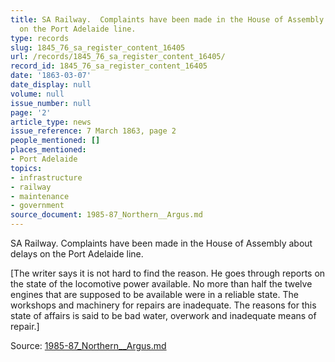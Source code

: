 ```yaml
---
title: SA Railway.  Complaints have been made in the House of Assembly about delays
  on the Port Adelaide line.
type: records
slug: 1845_76_sa_register_content_16405
url: /records/1845_76_sa_register_content_16405/
record_id: 1845_76_sa_register_content_16405
date: '1863-03-07'
date_display: null
volume: null
issue_number: null
page: '2'
article_type: news
issue_reference: 7 March 1863, page 2
people_mentioned: []
places_mentioned:
- Port Adelaide
topics:
- infrastructure
- railway
- maintenance
- government
source_document: 1985-87_Northern__Argus.md
---
```


SA Railway.  Complaints have been made in the House of Assembly about delays on the Port Adelaide line.

[The writer says it is not hard to find the reason.  He goes through reports on the state of the locomotive power available.  No more than half the twelve engines that are supposed to be available were in a reliable state.  The workshops and machinery for repairs are inadequate.  The reasons for this state of affairs is said to be bad water, overwork and inadequate means of repair.]

Source: [1985-87_Northern__Argus.md](/downloads/markdown/1985-87_Northern__Argus.md)

